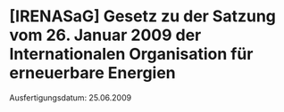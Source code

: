 # [IRENASaG] Gesetz zu der Satzung vom 26. Januar 2009 der Internationalen Organisation für erneuerbare Energien

Ausfertigungsdatum: 25.06.2009

 
